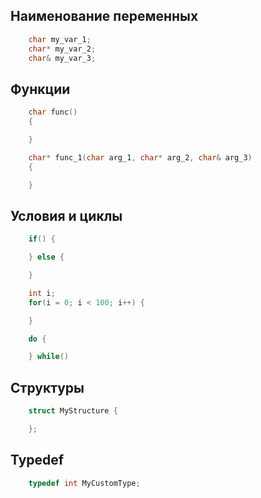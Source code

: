 ## Наименование переменных
```C
    char my_var_1;
    char* my_var_2;
    char& my_var_3;
```

## Функции
```C
    char func()
    {

    }

    char* func_1(char arg_1, char* arg_2, char& arg_3)
    {

    }
```

## Условия и циклы
```C
    if() {

    } else {

    }

    int i;
    for(i = 0; i < 100; i++) {

    }

    do {

    } while()
```

## Структуры
```C
    struct MyStructure {

    };
 ```

## Typedef
```C
    typedef int MyCustomType;
```
